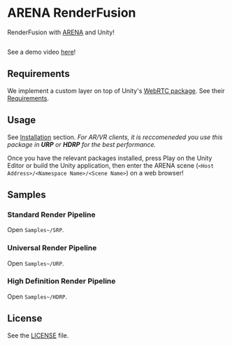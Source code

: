 # ARENA RenderFusion

RenderFusion with [ARENA](https://arenaxr.org/) and Unity!

<img alt="" src="Documentation~/images/demo.png">

See a demo video [here](https://www.youtube.com/watch?v=6mA4k9myuOM)!

## Requirements

We implement a custom layer on top of Unity's [WebRTC package](https://docs.unity3d.com/Packages/com.unity.webrtc@3.0/manual/index.html). See their [Requirements](https://docs.unity3d.com/Packages/com.unity.webrtc@3.0/manual/requirements.html).

## Usage

See [Installation](Documentation~/install.md) section. *For AR/VR clients, it is reccomeneded you use this package in __URP__ or __HDRP__ for the best performance.*

Once you have the relevant packages installed, press Play on the Unity Editor or build the Unity application, then enter the ARENA scene (`<Host Address>/<Namespace Name>/<Scene Name>`) on a web browser!

## Samples

### Standard Render Pipeline
Open `Samples~/SRP`.

### Universal Render Pipeline
Open `Samples~/URP`.

### High Definition Render Pipeline
Open `Samples~/HDRP`.

## License
See the [LICENSE](LICENSE) file.
